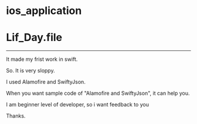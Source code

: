# ios_application

# Lif_Day.file
--------------------------

It made my frist work in swift.

So. It is very sloppy.

I used Alamofire and SwiftyJson.

When you want sample code of "Alamofire and SwiftyJson", it can help you.

I am beginner level of developer, so i want feedback to you

Thanks.

